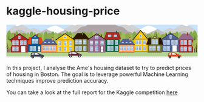 # kaggle-housing-price

![Example Image](images/kaggle_5407_media_housesbanner.png)

In this project, I analyse the Ame's housing dataset to try to predict prices of housing in Boston. The goal is to leverage powerful Machine Learning techniques improve prediction accuracy.

You can take a look at the full report for the Kaggle competition [here](reports/report-kaggle-housing-GV-3-robustscaler-clean.ipynb)


